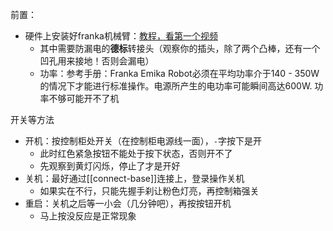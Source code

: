 前置：
- 硬件上安装好franka机械臂：[教程，看第一个视频](https://mp.weixin.qq.com/mp/homepage?__biz=MzI1MDQyMTQ2Mw==&hid=2&sn=b0ae69e54148897202a821d0a48d79e9&scene=1&devicetype=android-29&version=28000653&lang=zh_CN&nettype=3gnet&ascene=7&session_us=gh_8f8e4c6a8bf8&pass_ticket=v3fxJbAjVoDUxQTg9j07UZ1xyvu8oHbx4Mk%2F5beeCBiI87W8PE%2FgLDbCygl6zF0M&wx_header=1&from=groupmessage)
  - 其中需要防漏电的**德标**转接头（观察你的插头，除了两个凸棒，还有一个凹孔用来接地！否则会漏电）
  - 功率：参考手册：Franka Emika Robot必须在平均功率介于140 - 350W的情况下才能进行标准操作。电源所产生的电功率可能瞬间高达600W. 功率不够可能开不了机

开关等方法
- 开机：按控制柜处开关（在控制柜电源线一面），`-`字按下是开
  - 此时红色紧急按钮不能处于按下状态，否则开不了
  - 先观察到黄灯闪烁，停止了才是开好
- 关机：最好通过[[connect-base]]连接上，登录操作关机
  - 如果实在不行，只能先握手刹让粉色灯亮，再控制箱强关
- 重启：关机之后等一小会（几分钟吧），再按按钮开机
  - 马上按没反应是正常现象
